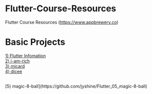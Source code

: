 # Flutter-Course-Resources
Flutter Course Resources (https://www.appbrewery.co) 

# Basic Projects

[1) Flutter Infomation](https://github.com/jyshine/FlutterInfo)
<br>
[2) i-am-rich](https://github.com/jyshine/Flutter_i-am-rich)
<br>
[3) micard](https://github.com/jyshine/Flutter_micard)
<br>
[4) dicee](https://github.com/jyshine/Flutter_dicee)

<br>
[5) magic-8-ball](https://github.com/jyshine/Flutter_05_magic-8-ball)
